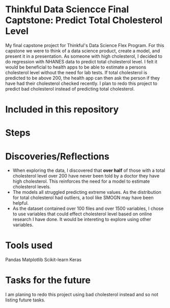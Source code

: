 # Thinkful Data Sciencce Final Captstone: Predict Total Cholesterol Level
My final capstone project for Thinkful's Data Science Flex Program.  For this capstone we were to think of a data science product, create a model, and present it in a presentation.  As someone with high cholesterol, I decided to do regression with NHANES data to predict total cholesterol level.  I felt it would be beneficial to health apps to be able to estimate a persons cholesterol level without the need for lab tests. If total cholesterol is predicted to be above 200, the health app can then ask the person if they have had their cholesterol checked recently.  I plan to redo this project to predict bad cholesterol instead of predicting total cholesterol.

# Included in this repository

# Steps

# Discoveries/Reflections
* When exploring the data, I discovered that <b>over half</b> of those with a total cholesterol level over 200 have never been told by a doctor they have high cholesterol.  This reinforces the need for a model to estimate cholesterol levels.
* The models all struggled predicting extreme values.  As the distribution for total cholesterol had outliers, a tool like SMOGN may have been helpful.
* As the dataset contained over 100 files and over 1500 variables, I chose to use variables that could effect cholesterol level based on online research I have done.  It would be intereting to explore using other variables.

# Tools used
Pandas
Matplotlib
Scikit-learn
Keras

# Tasks for the future
I am planing to redo this project using bad cholesterol instead and so not listing future tasks.
